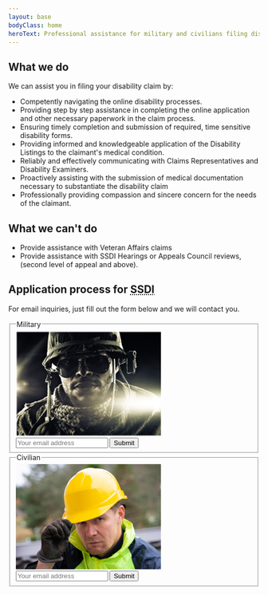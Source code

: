 ```yaml
---
layout: base
bodyClass: home
heroText: Professional assistance for military and civilians filing disability claims
---
```


## What we do

We can assist you in filing your disability claim by:

- Competently navigating the online disability processes.
- Providing step by step assistance in completing the online application and other necessary paperwork in the claim process.
- Ensuring timely completion and submission of required, time sensitive disability forms.
- Providing informed and knowledgeable application of the Disability Listings to the claimant's medical condition.
- Reliably and effectively communicating with Claims Representatives and Disability Examiners.
- Proactively assisting with the submission of medical documentation necessary to substantiate the disability claim
- Professionally providing compassion and sincere concern for the needs of the claimant.

## What we can't do

- Provide assistance with Veteran Affairs claims
- Provide assistance with SSDI Hearings or Appeals Council reviews, (second level of appeal and above).

## Application process for <abbr title="Social Security Disability Insurance">SSDI</abbr>

For email inquiries, just fill out the form below and we will contact you.

<div class="even-columns">
  <form action="/military" class="center flow" method="post" name="military" netlify>
    <fieldset>
      <legend>Military</legend>
      <img src="/img/military.png" alt="Person in military attire" class="mx-auto">
      <input type="email" name="email" placeholder="Your email address"/>
      <input type="hidden" name="subject" value="Military claim" />
      <button type="submit">Submit</button>
    </fieldset>
  </form>

  <form action="/civilian" class="center flow" data-topmargin="0" method="post" name="civilian" netlify>
    <fieldset>
      <legend>Civilian</legend>
      <img src="/img/civilian.png" alt="Person in civilian attire" class="mx-auto">
      <input type="email" name="email" placeholder="Your email address"/>
      <input type="hidden" name="subject" value="Civilian claim" />
      <button type="submit">Submit</button>
    </fieldset>
  </form>
</div>
